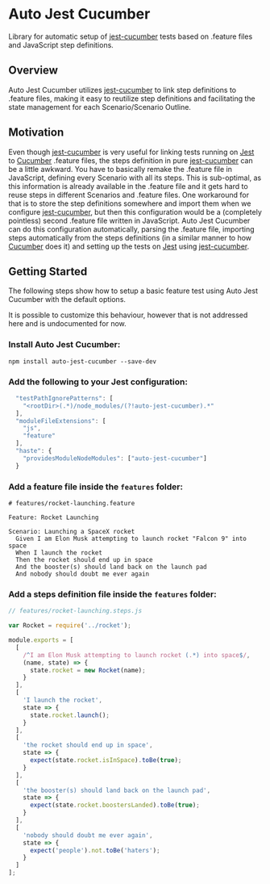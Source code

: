 # Auto Jest Cucumber

Library for automatic setup of [jest-cucumber](https://github.com/bencompton/jest-cucumber) tests based on .feature files and JavaScript step definitions.

## Overview

Auto Jest Cucumber utilizes [jest-cucumber](https://github.com/bencompton/jest-cucumber) to link step definitions to .feature files, making it easy to reutilize step definitions and facilitating the state management for each Scenario/Scenario Outline.

## Motivation

Even though [jest-cucumber](https://github.com/bencompton/jest-cucumber) is very useful for linking tests running on [Jest](https://jestjs.io/) to [Cucumber](https://cucumber.io/) .feature files, the steps definition in pure [jest-cucumber](https://github.com/bencompton/jest-cucumber) can be a little awkward. You have to basically remake the .feature file in JavaScript, defining every Scenario with all its steps. This is sub-optimal, as this information is already available in the .feature file and it gets hard to reuse steps in different Scenarios and .feature files. One workaround for that is to store the step definitions somewhere and import them when we configure [jest-cucumber](https://github.com/bencompton/jest-cucumber), but then this configuration would be a (completely pointless) second .feature file written in JavaScript. Auto Jest Cucumber can do this configuration automatically, parsing the .feature file, importing steps automatically from the steps definitions (in a similar manner to how [Cucumber](https://cucumber.io/) does it) and setting up the tests on [Jest](https://jestjs.io/) using [jest-cucumber](https://github.com/bencompton/jest-cucumber).

## Getting Started

The following steps show how to setup a basic feature test using Auto Jest Cucumber with the default options.

It is possible to customize this behaviour, however that is not addressed here and is undocumented for now.

### Install Auto Jest Cucumber:

```
npm install auto-jest-cucumber --save-dev
```

### Add the following to your Jest configuration:

```javascript  
  "testPathIgnorePatterns": [
    "<rootDir>(.*)/node_modules/(?!auto-jest-cucumber).*"
  ],
  "moduleFileExtensions": [
    "js",
    "feature"
  ],
  "haste": {
    "providesModuleNodeModules": ["auto-jest-cucumber"]
  }
```

### Add a feature file inside the `features` folder:

```gherkin
# features/rocket-launching.feature

Feature: Rocket Launching

Scenario: Launching a SpaceX rocket
  Given I am Elon Musk attempting to launch rocket "Falcon 9" into space
  When I launch the rocket
  Then the rocket should end up in space
  And the booster(s) should land back on the launch pad
  And nobody should doubt me ever again
```

### Add a steps definition file inside the `features` folder:
```javascript
// features/rocket-launching.steps.js

var Rocket = require('../rocket');

module.exports = [
  [
    /^I am Elon Musk attempting to launch rocket (.*) into space$/,
    (name, state) => {
      state.rocket = new Rocket(name);
    }
  ],
  [
    'I launch the rocket',
    state => {
      state.rocket.launch();
    }
  ],
  [
    'the rocket should end up in space',
    state => {
      expect(state.rocket.isInSpace).toBe(true);
    }
  ],
  [
    'the booster(s) should land back on the launch pad',
    state => {
      expect(state.rocket.boostersLanded).toBe(true);
    }
  ],
  [
    'nobody should doubt me ever again',
    state => {
      expect('people').not.toBe('haters');
    }
  ]
];
```